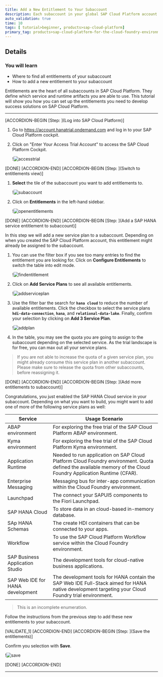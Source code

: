 ```yaml
---
title: Add a New Entitlement to Your Subaccount
description: Each subaccount in your global SAP Cloud Platform account is given a share of the resources through Entitlements. In this tutorial you will add additional entitlements (= resources) to your default subaccount.
auto_validation: true
time: 10
tags: [ tutorial>beginner, products>sap-cloud-platform]
primary_tag: products>sap-cloud-platform-for-the-cloud-foundry-environment
---
```



## Details
### You will learn
  - Where to find all entitlements of your subaccount
  - How to add a new entitlement to your subaccount

Entitlements are the heart of all subaccounts in SAP Cloud Platform. They define which service and runtime artifacts you are able to use. This tutorial will show you how you can set up the entitlements you need to develop success solutions on SAP Cloud Platform.

---

[ACCORDION-BEGIN [Step: ](Log into SAP Cloud Platform)]

1. Go to <https://account.hanatrial.ondemand.com> and log in to your SAP Cloud Platform cockpit.

2. Click on "Enter Your Access Trial Account" to access the SAP Cloud Platform Cockpit.

    !![accesstrial](accesstrial.png)

[DONE]
[ACCORDION-END]
[ACCORDION-BEGIN [Step: ](Switch to entitlements view)]

1. **Select** the tile of the subaccount you want to add entitlements to.

    !![subaccount](selectsubaccount.png)

2. Click on **Entitlements** in the left-hand sidebar.

    !![openentitlements](openentitlements.png)

[DONE]
[ACCORDION-END]
[ACCORDION-BEGIN [Step: ](Add a SAP HANA service entitlement to subaccount)]

In this step we will add a new service plan to a subaccount. Depending on when you created the SAP Cloud Platform account, this entitlement might already be assigned to the subaccount.

1. You can use the filter box if you see too many entries to find the entitlement you are looking for. Click on **Configure Entitlements** to switch the table into edit mode.

    !![findentitlement](findentitlement.png)

2. Click on **Add Service Plans** to see all available entitlements.

    !![addserviceplan](addserviceplan.png)

3. Use the filter bar the search for **`hana cloud`** to reduce the number of available entitlements. Click the checkbox to select the service plans **`hdi-data-connection`**, **`hana`**, and **`relational-data-lake`**. Finally, confirm your selection by clicking on **Add 3 Service Plan**.

    !![addplan](addplan.png)

4. In the table, you may see the quota you are going to assign to the subaccount depending on the selected service. As the trial landscape is for free, you can max out all your service plans.

> If you are not able to increase the quota of a given service plan, you might already consume this service plan in another subaccount. Please make sure to release the quota from other subaccounts, before reassigning it.


[DONE]
[ACCORDION-END]
[ACCORDION-BEGIN [Step: ](Add more entitlements to subaccount)]

Congratulations, you just enabled the SAP HANA Cloud service in your subaccount. Depending on what you want to build, you might want to add one of more of the following service plans as well:

| Service | Usage Scenario |
|----|----|
|ABAP environment| For exploring the free trial of the SAP Cloud Platform ABAP environment.|
|Kyma environment|For exploring the free trial of the SAP Cloud Platform Kyma environment.|
|Application Runtime|Needed to run application on SAP Cloud Platform Cloud Foundry environment. Quota defined the available memory of the Cloud Foundry Application Runtime (CFAR). |
|Enterprise Messaging|Messaging bus for inter-app communication within the Cloud Foundry environment.|
|Launchpad|The connect your SAPUI5 components to the Fiori Launchpad.|
|SAP HANA Cloud|To store data in an cloud-based in-memory database.|
|SAp HANA Schemas|The create HDI containers that can be connected to your apps.|
|Workflow|To use the SAP Cloud Platform Workflow service within the Cloud Foundry environment.|
|SAP Business Application Studio|The development tools for cloud-native business applications.|
|SAP Web IDE for HANA development|The development tools for HANA contain the SAP Web IDE Full-Stack aimed for HANA native development targeting your Cloud Foundry trial environment.|
> This is an incomplete enumeration.

Follow the instructions from the previous step to add these new entitlements to your subaccount.


[VALIDATE_1]
[ACCORDION-END]
[ACCORDION-BEGIN [Step: ](Save the entitlements)]

Confirm you selection with **Save**.

!![save](save.png)


[DONE]
[ACCORDION-END]

---
